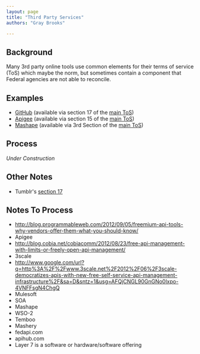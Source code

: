```yaml
---
layout: page
title: "Third Party Services"
authors: "Gray Brooks"

---
```



## Background  

Many 3rd party online tools use common elements for their terms of service (ToS) which maybe the norm, but sometimes contain a component that Federal agencies are not able to reconcile.  

## Examples  
* [GitHub](https://help.github.com/articles/amendment-to-github-terms-of-service-applicable-to-government-users) (available via section 17 of the [main ToS](https://help.github.com/articles/github-terms-of-service))  
* [Apigee](http://apigee.com/about/content/amendment-apigee-terms-service) (available via section 15 of the [main ToS](http://apigee.com/about/terms))  
* [Mashape](https://www.mashape.com/terms/government) (available via 3rd Section of the [main ToS](https://www.mashape.com/terms))  


## Process  

_Under Construction_  
  
## Other Notes  

* Tumblr's [section 17](http://www.tumblr.com/policy/en/terms_of_service)

## Notes To Process
* http://blog.programmableweb.com/2012/09/05/freemium-api-tools-why-vendors-offer-them-what-you-should-know/
* Apigee
 * http://blog.cobia.net/cobiacomm/2012/08/23/free-api-management-with-limits-or-freely-open-api-management/
* 3scale
 * http://www.google.com/url?q=http%3A%2F%2Fwww.3scale.net%2F2012%2F06%2F3scale-democratizes-apis-with-new-free-self-service-api-management-infrastructure%2F&sa=D&sntz=1&usg=AFQjCNGL90GnGNo0lxpo-4VNFFsgN4ChgQ
* Mulesoft
* SOA
* Mashape
* WSO-2
* Temboo
* Mashery
* fedapi.com
* apihub.com
* Layer 7 is a software or hardware/software offering

